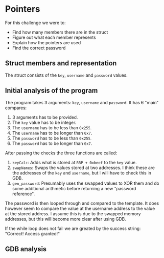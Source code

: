 # Pointers
For this challenge we were to:
- Find how many members there are in the struct
- Figure out what each member represents
- Explain how the pointers are used
- Find the correct password

## Struct members and representation
The struct consists of the ```key```, ```username``` and ```password``` values. 

## Initial analysis of the program
The program takes 3 arguments: ```key```, ```username``` and ```password```. 
It has 6 "main" compares:
1. 3 arguments has to be provided.
2. The ```key``` value has to be integer.
3. The ```username``` has to be less than ```0x255```.
4. The ```username``` has to be longer than ```0x7```.
5. The ```password``` has to be less than ```0x255```.
6. The ```password``` has to be longer than ```0x7```.

After passing the checks the three functions are called:
1. ```keyCalc```: Adds what is stored at ```RBP + 0xbeef``` to the ```key``` value.
2. ```swapNames```: Swaps the values stored at two addresses. I think these are the addresses of the ```key``` and ```username```, but I will have to check this in GDB.
3. ```gen_password```: Presumably uses the swapped values to XOR them and do some additional arithmetic before returning a new "password reference".

The password is then looped through and compared to the template. It does however seem to compare the value at the username address to the value at the stored address.
I assume this is due to the swapped memory addresses, but this will become more clear after using GDB. 

If the while loop does not fail we are greated by the success string: "Correct! Access granted!"

## GDB analysis
